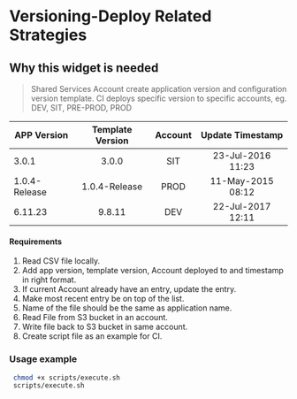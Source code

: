 # Versioning-Deploy Related Strategies

## Why this widget is needed

> Shared Services Account create application version
> and configuration version template.
> CI deploys specific version to specific accounts, 
> eg. DEV, SIT, PRE-PROD, PROD

| APP Version   | Template Version  | Account   | Update Timestamp    |
|---------------|:-----------------:|:---------:|   :---:             |
| 3.0.1         | 3.0.0             |   SIT     |   23-Jul-2016 11:23 |
| 1.0.4-Release | 1.0.4-Release     |   PROD    |   11-May-2015 08:12 |
| 6.11.23       | 9.8.11            |   DEV     |   22-Jul-2017 12:11 |

#### Requirements

1. Read CSV file locally.
2. Add app version, template version, Account deployed to and timestamp in right format.
3. If current Account already have an entry, update the entry.
4. Make most recent entry be on top of the list.
6. Name of the file should be the same as application name.
7. Read File from S3 bucket in an account.
8. Write file back to S3 bucket in same account.
9. Create script file as an example for CI.

### Usage example

```bash
 chmod +x scripts/execute.sh
 scripts/execute.sh
```

